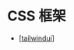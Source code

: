 CSS 框架
===


- [[tailwindui]]

[//begin]: # "Autogenerated link references for markdown compatibility"
[tailwindui]: tailwindui "tailwindui"
[//end]: # "Autogenerated link references"